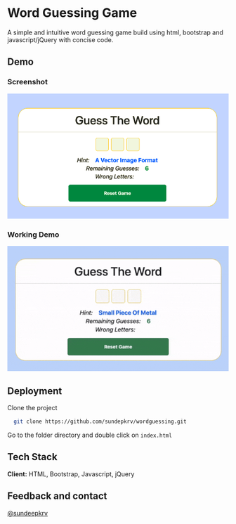 # Word Guessing Game

A simple and intuitive word guessing game build using html, bootstrap and javascript/jQuery with concise code.

## Demo

### Screenshot
![Screenshot](https://raw.githubusercontent.com/sundeepkrv/wordguessing/main/demo/screenshot.png)

### Working Demo
![Demo](https://raw.githubusercontent.com/sundeepkrv/wordguessing/main/demo/wordguessing.gif)

## Deployment

Clone the project

```bash
  git clone https://github.com/sundepkrv/wordguessing.git
```

Go to the folder directory and double click on `index.html`

## Tech Stack

**Client:** HTML, Bootstrap, Javascript, jQuery

## Feedback and contact

[@sundeepkrv](https://github.com/sundeepkrv)
